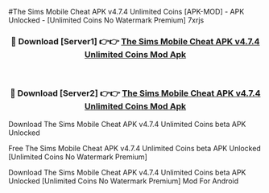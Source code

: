 #The Sims Mobile Cheat APK v4.7.4 Unlimited Coins [APK-MOD] - APK Unlocked - [Unlimited Coins No Watermark Premium] 7xrjs



<div align="center">

<h3>🔴 Download [Server1] 👉👉 <a href="https://momento.my/?title=The_Sims_Mobile_Cheat_APK_v4.7.4_Unlimited_Coins">The Sims Mobile Cheat APK v4.7.4 Unlimited Coins Mod Apk</a></h3><br>

<h3>🔴 Download [Server2] 👉👉 <a href="https://momento.my/?title=The_Sims_Mobile_Cheat_APK_v4.7.4_Unlimited_Coins">The Sims Mobile Cheat APK v4.7.4 Unlimited Coins Mod Apk</a></h3>
</div>



Download The Sims Mobile Cheat APK v4.7.4 Unlimited Coins beta APK Unlocked

Free The Sims Mobile Cheat APK v4.7.4 Unlimited Coins beta APK Unlocked [Unlimited Coins No Watermark Premium]

Download The Sims Mobile Cheat APK v4.7.4 Unlimited Coins beta APK Unlocked [Unlimited Coins No Watermark Premium] Mod For Android
